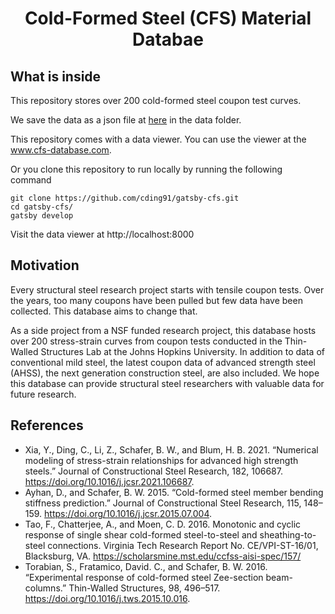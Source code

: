 <h1 align="center">
  Cold-Formed Steel (CFS) Material Databae
</h1>

## What is inside

<p>This repository stores over 200 cold-formed steel coupon test curves. 

We save the data as a json file at [here](./data/all-data.json) in the data folder.

This repository comes with a data viewer. You can use the viewer at the www.cfs-database.com.

Or you clone this repository to run locally by running the following command
    
    git clone https://github.com/cding91/gatsby-cfs.git
    cd gatsby-cfs/
    gatsby develop

Visit the data viewer at http://localhost:8000

## Motivation

Every structural steel research project starts with tensile coupon tests. 
Over the years, too many coupons have been pulled but few data have been collected. 
This database aims to change that.

As a side project from a NSF funded research project, this database hosts over 200 stress-strain curves from coupon tests conducted in the Thin-Walled Structures Lab at the Johns Hopkins University. 
In addition to data of conventional mild steel, the latest coupon data of advanced strength steel (AHSS), the next generation construction steel, are also included. We hope this database can provide structural steel researchers with valuable data for future research.

## References
* Xia, Y., Ding, C., Li, Z., Schafer, B. W., and Blum, H. B. 2021. “Numerical modeling of stress-strain relationships for advanced high strength steels.” Journal of Constructional Steel Research, 182, 106687. https://doi.org/10.1016/j.jcsr.2021.106687.
* Ayhan, D., and Schafer, B. W. 2015. “Cold-formed steel member bending stiffness prediction.” Journal of Constructional Steel Research, 115, 148–159. https://doi.org/10.1016/j.jcsr.2015.07.004.
* Tao, F., Chatterjee, A., and Moen, C. D. 2016. Monotonic and cyclic response of single shear cold-formed steel-to-steel and sheathing-to-steel connections. Virginia Tech Research Report No. CE/VPI-ST-16/01, Blacksburg, VA. https://scholarsmine.mst.edu/ccfss-aisi-spec/157/
* Torabian, S., Fratamico, David. C., and Schafer, B. W. 2016. “Experimental response of cold-formed steel Zee-section beam-columns.” Thin-Walled Structures, 98, 496–517. https://doi.org/10.1016/j.tws.2015.10.016.
